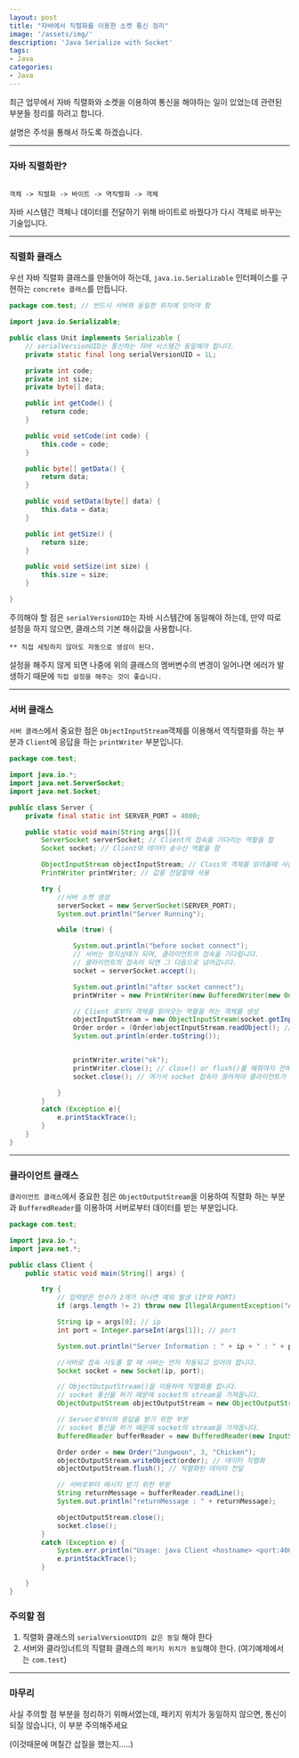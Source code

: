 ```yaml
---
layout: post
title: "자바에서 직렬화를 이용한 소켓 통신 정리"
image: '/assets/img/'
description: 'Java Serialize with Socket'
tags:
- Java
categories:
- Java
---
```


최근 업무에서 자바 직렬화와 소켓을 이용하여 통신을 해야하는 일이 있었는데 관련된 부분들 정리를 하려고 합니다.

설명은 주석을 통해서 하도록 하겠습니다.

---

### 자바 직렬화란?

```

객체 -> 직렬화 -> 바이트 -> 역직렬화 -> 객체 

```

자바 시스템간 객체나 데이터를 전달하기 위해 바이트로 바꿨다가 다시 객체로 바꾸는 기술입니다.

---

### 직렬화 클래스

우선 자바 직렬화 클래스를 만들어야 하는데, 
`java.io.Serializable` 인터페이스를 구현하는 `concrete 클래스`를 만듭니다.


```java
package com.test; // 반드시 서버와 동일한 위치에 있어야 함

import java.io.Serializable;

public class Unit implements Serializable {
    // serialVersionUID는 통신하는 자바 시스템간 동일해야 합니다.
    private static final long serialVersionUID = 1L;

    private int code;
    private int size;
    private byte[] data;

    public int getCode() {
        return code;
    }

    public void setCode(int code) {
        this.code = code;
    }

    public byte[] getData() {
        return data;
    }

    public void setData(byte[] data) {
        this.data = data;
    }

    public int getSize() {
        return size;
    }

    public void setSize(int size) {
        this.size = size;
    }

}

```

주의해야 할 점은 `serialVersionUID`는 자바 시스템간에 동일해야 하는데,
만약 따로 설정을 하지 않으면, 클래스의 기본 해쉬값을 사용합니다.

`** 직접 세팅하지 않아도 자동으로 생성이 된다.`

설정을 해주지 않게 되면 나중에 위의 클래스의 멤버변수의 변경이 일어나면 에러가 발생하기 때문에
`직접 설정을 해주는 것이 좋습니다.`

---

### 서버 클래스

`서버 클래스`에서 중요한 점은 `ObjectInputStream`객체를 이용해서 역직렬화를 하는 부분과
`Client`에 응답을 하는  `printWriter` 부분입니다.  

```java
package com.test;

import java.io.*;
import java.net.ServerSocket;
import java.net.Socket;

public class Server {
    private final static int SERVER_PORT = 4000;

    public static void main(String args[]){
        ServerSocket serverSocket; // Client의 접속을 기다리는 역활을 함
        Socket socket; // Client와 데이터 송수신 역활을 함

        ObjectInputStream objectInputStream; // Class의 객체를 읽어올때 사용
        PrintWriter printWriter; // 값을 전달할때 사용

        try {
            //서버 소켓 생성
            serverSocket = new ServerSocket(SERVER_PORT);
            System.out.println("Server Running");

            while (true) {

                System.out.println("before socket connect");
                // 서버는 정지상태가 되며, 클라이언트의 접속을 기다립니다.
                // 클라이언트의 접속이 되면 그 다음으로 넘어갑니다.
                socket = serverSocket.accept();

                System.out.println("after socket connect");
                printWriter = new PrintWriter(new BufferedWriter(new OutputStreamWriter(socket.getOutputStream())));

                // Client 로부터 객체를 읽어오는 역활을 하는 객체를 생성
                objectInputStream = new ObjectInputStream(socket.getInputStream());
                Order order = (Order)objectInputStream.readObject(); // readObject는 object 객체로 불러오기 때문에 형변화해야 합니다.
                System.out.println(order.toString());


                printWriter.write("ok");
                printWriter.close(); // close() or flush()를 해줘야지 전해진다
                socket.close(); // 여기서 socket 접속이 끊어져야 클라이언트가 종료가 됩니다.

            }
        }
        catch (Exception e){
            e.printStackTrace();
        }
    }
}
```

---

### 클라이언트 클래스

`클라이언트 클래스`에서 중요한 점은 `ObjectOutputStream`을 이용하여 직렬화 하는 부분과
`BufferedReader`를 이용하여 서버로부터 데이터를 받는 부분입니다.

```java
package com.test;

import java.io.*;
import java.net.*;

public class Client {
    public static void main(String[] args) {

        try {
            // 입력받은 인수가 2개가 아니면 예외 발생 (IP와 PORT)
            if (args.length != 2) throw new IllegalArgumentException("Arguments something wrong");

            String ip = args[0]; // ip
            int port = Integer.parseInt(args[1]); // port

            System.out.println("Server Information : " + ip + " : " + port);

            //서버로 접속 시도를 할 때 서버는 먼저 작동되고 있어야 합니다.
            Socket socket = new Socket(ip, port);

            // ObjectOutputStream()을 이용하여 직렬화를 합니다.
            // socket 통신을 하기 때문에 socket의 stream을 가져옵니다.
            ObjectOutputStream objectOutputStream = new ObjectOutputStream(socket.getOutputStream());

            // Server로부터의 응답을 받기 위한 부분
            // socket 통신을 하기 때문에 socket의 stream을 가져옵니다.
            BufferedReader bufferReader = new BufferedReader(new InputStreamReader(socket.getInputStream()));

            Order order = new Order("Jungwoon", 3, "Chicken");
            objectOutputStream.writeObject(order); // 데이터 직렬화
            objectOutputStream.flush(); // 직렬화된 데이터 전달

            // 서버로부터 메시지 받기 위한 부분
            String returnMessage = bufferReader.readLine();
            System.out.println("returnMessage : " + returnMessage);

            objectOutputStream.close();
            socket.close();
        }
        catch (Exception e) {
            System.err.println("Usage: java Client <hostname> <port:4000>");
            e.printStackTrace();
        }

    }
}
```

### 주의할 점

1. 직렬화 클래스의 `serialVersionUID의 값은 동일` 해야 한다
2. 서버와 클라잉너트의 직렬화 클래스의 `패키지 위치가 동일`해야 한다. (여기예제에서는 `com.test`)  

---

### 마무리

사실 주의할 점 부분을 정리하기 위해서였는데, 패키지 위치가 동일하지 않으면,
통신이 되질 않습니다, 이 부분 주의해주세요

(이것때문에 며칠간 삽질을 했는지.....)